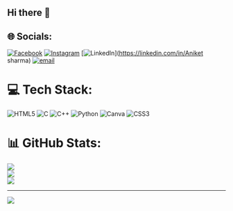 ## Hi there 👋

<!--
**sharmaaniket123/sharmaaniket123** is a ✨ _special_ ✨ repository because its `README.md` (this file) appears on your GitHub profile.

Here are some ideas to get you started:

- 🔭 I’m currently working on ...
- 🌱 I’m currently learning ...
- 👯 I’m looking to collaborate on ...
- 🤔 I’m looking for help with ...
- 💬 Ask me about ...
- 📫 How to reach me: ...
- 😄 Pronouns: ...
- ⚡ Fun fact: ...
-->

## 🌐 Socials:
[![Facebook](https://img.shields.io/badge/Facebook-%231877F2.svg?logo=Facebook&logoColor=white)](https://facebook.com/https://www.facebook.com/profile.php?id=100036118262005) [![Instagram](https://img.shields.io/badge/Instagram-%23E4405F.svg?logo=Instagram&logoColor=white)](https://instagram.com/itz__aniket__rajhttps://www.instagram.com/itz__aniket__raj/) [![LinkedIn](https://img.shields.io/badge/LinkedIn-%230077B5.svg?logo=linkedin&logoColor=white)](https://linkedin.com/in/Aniket sharma) [![email](https://img.shields.io/badge/Email-D14836?logo=gmail&logoColor=white)](mailto:aniketsharma5843@gmail.com) 

# 💻 Tech Stack:
![HTML5](https://img.shields.io/badge/html5-%23E34F26.svg?style=for-the-badge&logo=html5&logoColor=white) ![C](https://img.shields.io/badge/c-%2300599C.svg?style=for-the-badge&logo=c&logoColor=white) ![C++](https://img.shields.io/badge/c++-%2300599C.svg?style=for-the-badge&logo=c%2B%2B&logoColor=white) ![Python](https://img.shields.io/badge/python-3670A0?style=for-the-badge&logo=python&logoColor=ffdd54) ![Canva](https://img.shields.io/badge/Canva-%2300C4CC.svg?style=for-the-badge&logo=Canva&logoColor=white) ![CSS3](https://img.shields.io/badge/css3-%231572B6.svg?style=for-the-badge&logo=css3&logoColor=white)
# 📊 GitHub Stats:
![](https://github-readme-stats.vercel.app/api?username=sharmaaniket123&theme=dark&hide_border=false&include_all_commits=false&count_private=false)<br/>
![](https://nirzak-streak-stats.vercel.app/?user=sharmaaniket123&theme=dark&hide_border=false)<br/>
![](https://github-readme-stats.vercel.app/api/top-langs/?username=sharmaaniket123&theme=dark&hide_border=false&include_all_commits=false&count_private=false&layout=compact)

---
[![](https://visitcount.itsvg.in/api?id=sharmaaniket123&icon=0&color=0)](https://visitcount.itsvg.in)

<!-- Proudly created with GPRM ( https://gprm.itsvg.in ) -->
